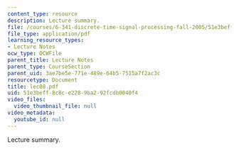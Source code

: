 ```yaml
---
content_type: resource
description: Lecture summary.
file: /courses/6-341-discrete-time-signal-processing-fall-2005/51e3beff8c8ce2289ba292fcdb0040f4_lec08.pdf
file_type: application/pdf
learning_resource_types:
- Lecture Notes
ocw_type: OCWFile
parent_title: Lecture Notes
parent_type: CourseSection
parent_uid: 3ae7be5e-771e-489e-64b5-7515a7f2ac3c
resourcetype: Document
title: lec08.pdf
uid: 51e3beff-8c8c-e228-9ba2-92fcdb0040f4
video_files:
  video_thumbnail_file: null
video_metadata:
  youtube_id: null
---
```

Lecture summary.

